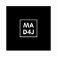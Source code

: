<img src="https://github.com/mad4j/mad4j/blob/master/mad4j-logo.png" height="120px" title="mad4j">
<!--
[![Top Langs](https://github-readme-stats.vercel.app/api/top-langs/?username=mad4j&layout=compact&count_private=true&show_icons=true)](https://github.com/anuraghazra/github-readme-stats)
-->
